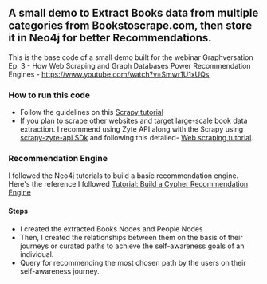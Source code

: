 ## A small demo to Extract Books data from multiple categories from Bookstoscrape.com, then store it in Neo4j for better Recommendations. 

This is the base code of a small demo built for the webinar Graphversation Ep. 3 - How Web Scraping and Graph Databases Power Recommendation Engines - https://www.youtube.com/watch?v=Smwr1U1xUQs


### How to run this code
- Follow the guidelines on this [Scrapy tutorial ](https://docs.scrapy.org/en/latest/intro/tutorial.html)
- If you plan to scrape other websites and target large-scale book data extraction. I recommend using Zyte API along with the Scrapy using [scrapy-zyte-api SDk](https://github.com/scrapy-plugins/scrapy-zyte-api) and following this detailed- [Web scraping tutorial](https://docs.zyte.com/web-scraping/tutorial/index.html#tutorial).


### Recommendation Engine 
I followed the Neo4j tutorials to build a basic recommendation engine. Here's the reference I followed [Tutorial: Build a Cypher Recommendation Engine](https://neo4j.com/developer/cypher/guide-build-a-recommendation-engine/) 

#### Steps 
- I created the extracted Books Nodes and People Nodes
- Then, I created the relationships between them on the basis of their journeys or curated paths to achieve the self-awareness goals of an individual. 
- Query for recommending the most chosen path by the users on their self-awareness journey.

 

